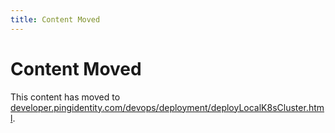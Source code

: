 ```yaml
---
title: Content Moved
---
```

# Content Moved

This content has moved to [developer.pingidentity.com/devops/deployment/deployLocalK8sCluster.html](https://developer.pingidentity.com/devops/deployment/deployLocalK8sCluster.html).
